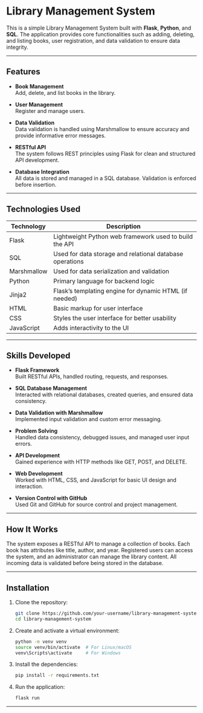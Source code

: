 # Library Management System

This is a simple Library Management System built with **Flask**, **Python**, and **SQL**. The application provides core functionalities such as adding, deleting, and listing books, user registration, and data validation to ensure data integrity.

---

## Features

- **Book Management**  
  Add, delete, and list books in the library.

- **User Management**  
  Register and manage users.

- **Data Validation**  
  Data validation is handled using Marshmallow to ensure accuracy and provide informative error messages.

- **RESTful API**  
  The system follows REST principles using Flask for clean and structured API development.

- **Database Integration**  
  All data is stored and managed in a SQL database. Validation is enforced before insertion.

---

## Technologies Used

| Technology   | Description                                                 |
|--------------|-------------------------------------------------------------|
| Flask        | Lightweight Python web framework used to build the API     |
| SQL          | Used for data storage and relational database operations    |
| Marshmallow  | Used for data serialization and validation                  |
| Python       | Primary language for backend logic                          |
| Jinja2       | Flask’s templating engine for dynamic HTML (if needed)      |
| HTML         | Basic markup for user interface                             |
| CSS          | Styles the user interface for better usability              |
| JavaScript   | Adds interactivity to the UI                                |

---

## Skills Developed

- **Flask Framework**  
  Built RESTful APIs, handled routing, requests, and responses.

- **SQL Database Management**  
  Interacted with relational databases, created queries, and ensured data consistency.

- **Data Validation with Marshmallow**  
  Implemented input validation and custom error messaging.

- **Problem Solving**  
  Handled data consistency, debugged issues, and managed user input errors.

- **API Development**  
  Gained experience with HTTP methods like GET, POST, and DELETE.

- **Web Development**  
  Worked with HTML, CSS, and JavaScript for basic UI design and interaction.

- **Version Control with GitHub**  
  Used Git and GitHub for source control and project management.

---

## How It Works

The system exposes a RESTful API to manage a collection of books. Each book has attributes like title, author, and year. Registered users can access the system, and an administrator can manage the library content. All incoming data is validated before being stored in the database.

---

## Installation

1. Clone the repository:
   ```bash
   git clone https://github.com/your-username/library-management-system.git
   cd library-management-system
   ```

2. Create and activate a virtual environment:
   ```bash
   python -m venv venv
   source venv/bin/activate  # For Linux/macOS
   venv\Scripts\activate     # For Windows
   ```

3. Install the dependencies:
   ```bash
   pip install -r requirements.txt
   ```

4. Run the application:
   ```bash
   flask run
   ```

---
